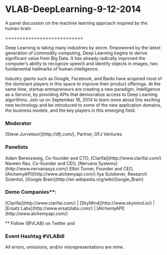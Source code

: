 VLAB-DeepLearning-9-12-2014
===========================

A panel discussion on the machine learning approach inspired by the human brain

===========================

Deep Learning is taking many industries by storm. Empowered by the latest generation of commodity computing, Deep Learning begins to derive significant value from Big Data. It has already radically improved the computer’s ability to recognize speech and identify objects in images, two fundamental hallmarks of human intelligence.

Industry giants such as Google, Facebook, and Baidu have acquired most of the dominant players in this space to improve their product offerings. At the same time, startup entrepreneurs are creating a new paradigm, Intelligence as a Service, by providing APIs that democratize access to Deep Learning algorithms. Join us on September 16, 2014 to learn more about this exciting new technology and be introduced to some of the new application domains, the business models, and the key players in this emerging field. 
 

<h3>Moderator</h3>
[Steve Jurvetson](http://dfj.com/), Partner, DFJ Ventures
 

<h3>Panelists</h3>
Adam Berenzweig, Co-founder and CTO, [Clarifai](http://www.clarifai.com/)
Naveen Rao, Co-founder and CEO, [Nervana Systems](http://www.nervanasys.com/)
Elliot Turner, Founder and CEO, [AlchemyAPI](http://www.alchemyapi.com/)
Ilya Sutskever, Research Scientist, [Google Brain](http://en.wikipedia.org/wiki/Google_Brain)
 

<h3>Demo Companies**:</h3>
[Clarifai](http://www.clarifai.com/) | [SkyMind](http://www.skymind.io/) | [Ersatz Labs](http://www.ersatzlabs.com/) | [AlchemyAPI](http://www.alchemyapi.com/)

** Follow (@VLAB) on Twitter and <h3>Event Hashtag #VLABdl</h3>

All errors, omissions, and/or misrepresentations are mine.
 
